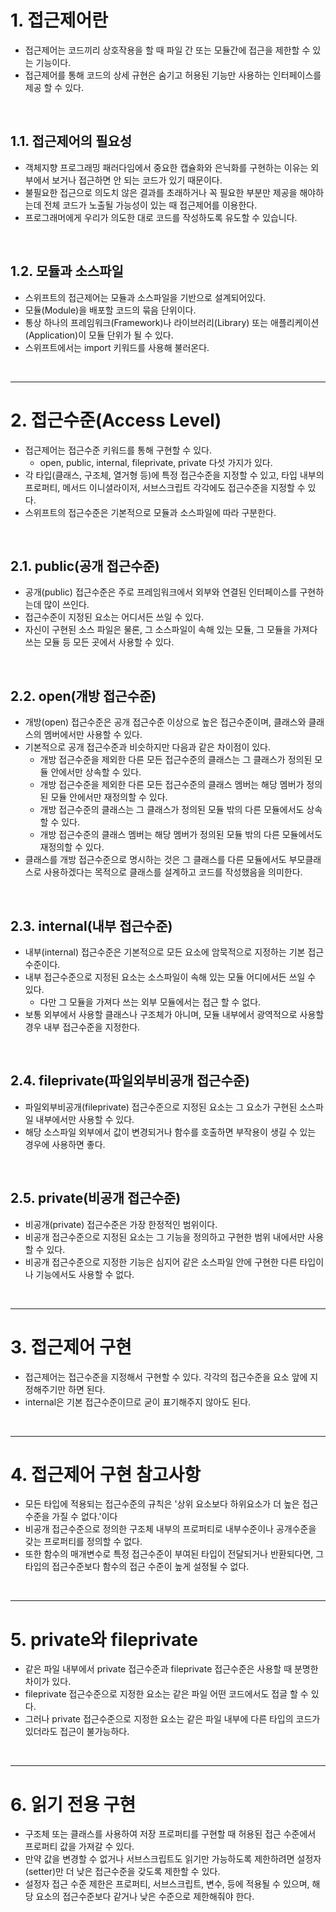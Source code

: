 # 1. 접근제어란
- 접근제어는 코드끼리 상호작용을 할 때 파일 간 또는 모듈간에 접근을 제한할 수 있는 기능이다.
- 접근제어를 통해 코드의 상세 규현은 숨기고 허용된 기능만 사용하는 인터페이스를 제공 할 수 있다.

<br/>

## 1.1. 접근제어의 필요성
- 객체지향 프로그래밍 패러다임에서 중요한 캡슐화와 은닉화를 구현하는 이유는 외부에서 보거나 접근하면 안 되는 코드가 있기 때문이다.
- 불필요한 접근으로 의도치 않은 결과를 초래하거나 꼭 필요한 부분만 제공을 해야하는데 전체 코드가 노출될 가능성이 있는 때 접근제어를 이용한다.
- 프로그래머에게 우리가 의도한 대로 코드를 작성하도록 유도할 수 있습니다.

<br/>

## 1.2. 모듈과 소스파일
- 스위프트의 접근제어는 모듈과 소스파일을 기반으로 설계되어있다.
- 모듈(Module)을 배포할 코드의 묶음 단위이다.
- 통상 하나의 프레임워크(Framework)나 라이브러리(Library) 또는 애플리케이션(Application)이 모듈 단위가 될 수 있다.
- 스위프트에서는 import 키워드를 사용해 불러온다.

<br/>

---------------
# 2. 접근수준(Access Level)
- 접근제어는 접근수준 키워드를 통해 구현할 수 있다.
   - open, public, internal, fileprivate, private 다섯 가지가 있다.
- 각 타입(클래스, 구조체, 열거형 등)에 특정 접근수준을 지정할 수 있고, 타입 내부의 프로퍼티, 메서드 이니셜라이저, 서브스크립트 각각에도 접근수준을 지정할 수 있다.
- 스위프트의 접근수준은 기본적으로 모듈과 소스파일에 따라 구분한다.

<br/>

## 2.1. public(공개 접근수준)
- 공개(public) 접근수준은 주로 프레임워크에서 외부와 연결된 인터페이스를 구현하는데 많이 쓰인다.
- 접근수준이 지정된 요소는 어디서든 쓰일 수 있다.
- 자신이 구현된 소스 파일은 물론, 그 소스파일이 속해 있는 모듈, 그 모듈을 가져다 쓰는 모듈 등 모든 곳에서 사용할 수 있다.

<br/>

## 2.2. open(개방 접근수준)
- 개방(open) 접근수준은 공개 접근수준 이상으로 높은 접근수준이며, 클래스와 클래스의 멤버에서만 사용할 수 있다.
- 기본적으로 공개 접근수준과 비슷하지만 다음과 같은 차이점이 있다.
   - 개방 접근수준을 제외한 다른 모든 접근수준의 클래스는 그 클래스가 정의된 모듈 안에서만 상속할 수 있다.
   - 개방 접근수준을 제외한 다른 모든 접근수준의 클래스 멤버는 해당 멤버가 정의된 모듈 안에서만 재정의할 수 있다.
   - 개방 접근수준의 클래스는 그 클래스가 정의된 모듈 밖의 다른 모듈에서도 상속할 수 있다.
   - 개방 접근수준의 클래스 멤버는 해당 멤버가 정의된 모듈 밖의 다른 모듈에서도 재정의할 수 있다.
- 클래스를 개방 접근수준으로 명시하는 것은 그 클래스를 다른 모듈에서도 부모클래스로 사용하겠다는 목적으로 클래스를 설계하고 코드를 작성했음을 의미한다.

<br/>

## 2.3. internal(내부 접근수준)
- 내부(internal) 접근수준은 기본적으로 모든 요소에 암묵적으로 지정하는 기본 접근수준이다.
- 내부 접근수준으로 지정된 요소는 소스파일이 속해 있는 모듈 어디에서든 쓰일 수 있다.
   - 다만 그 모듈을 가져다 쓰는 외부 모듈에서는 접근 할 수 없다.
- 보통 외부에서 사용할 클래스나 구조체가 아니며, 모듈 내부에서 광역적으로 사용할 경우 내부 접근수준을 지정한다.

<br/>

## 2.4. fileprivate(파일외부비공개 접근수준)
- 파일외부비공개(fileprivate) 접근수준으로 지정된 요소는 그 요소가 구현된 소스파일 내부에서만 사용할 수 있다.
- 해당 소스파일 외부에서 값이 변경되거나 함수를 호출하면 부작용이 생길 수 있는 경우에 사용하면 좋다.

<br/>

## 2.5. private(비공개 접근수준)
- 비공개(private) 접근수준은 가장 한정적인 범위이다.
- 비공개 접근수준으로 지정된 요소는 그 기능을 정의하고 구현한 범위 내에서만 사용할 수 있다.
- 비공개 접근수준으로 지정한 기능은 심지어 같은 소스파일 안에 구현한 다른 타입이나 기능에서도 사용할 수 없다.

<br/>

-------------
# 3. 접근제어 구현
- 접근제어는 접근수준을 지정해서 구현할 수 있다. 각각의 접근수준을 요소 앞에 지정해주기만 하면 된다.
- internal은 기본 접근수준이므로 굳이 표기해주지 않아도 된다.

<br/>

-------------
# 4. 접근제어 구현 참고사항
- 모든 타입에 적용되는 접근수준의 규칙은 '상위 요소보다 하위요소가 더 높은 접근수준을 가질 수 없다.'이다
- 비공개 접근수준으로 정의한 구조체 내부의 프로퍼티로 내부수준이나 공개수준을 갖는 프로퍼티를 정의할 수 없다.
- 또한 함수의 매개변수로 특정 접근수준이 부여된 타입이 전달되거나 반환되다면, 그 타입의 접근수준보다 함수의 접근 수준이 높게 설정될 수 없다.

<br/>

-------------
# 5. private와 fileprivate
- 같은 파일 내부에서 private 접근수준과 fileprivate 접근수준은 사용할 때 분명한 차이가 있다.
- fileprivate 접근수준으로 지정한 요소는 같은 파일 어떤 코드에서도 접글 할 수 있다.
- 그러나 private 접근수준으로 지정한 요소는 같은 파일 내부에 다른 타입의 코드가 있더라도 접근이 불가능하다.
<br/>

-------------
# 6. 읽기 전용 구현
- 구조체 또는 클래스를 사용하여 저장 프로퍼티를 구현할 때 허용된 접근 수준에서 프로퍼티 값을 가져갈 수 있다.
- 만약 값을 변경할 수 없거나 서브스크립트도 읽기만 가능하도록 제한하려면 설정자(setter)만 더 낮은 접근수준을 갖도록 제한할 수 있다.
- 설정자 접근 수준 제한은 프로퍼티, 서브스크립트, 변수, 등에 적용될 수 있으며, 해당 요소의 접근수준보다 같거나 낮은 수준으로 제한해줘야 한다.
